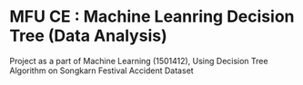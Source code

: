 # MFU CE : Machine Leanring Decision Tree (Data Analysis)
Project as a part of Machine Learning (1501412), Using Decision Tree Algorithm on Songkarn Festival Accident Dataset
